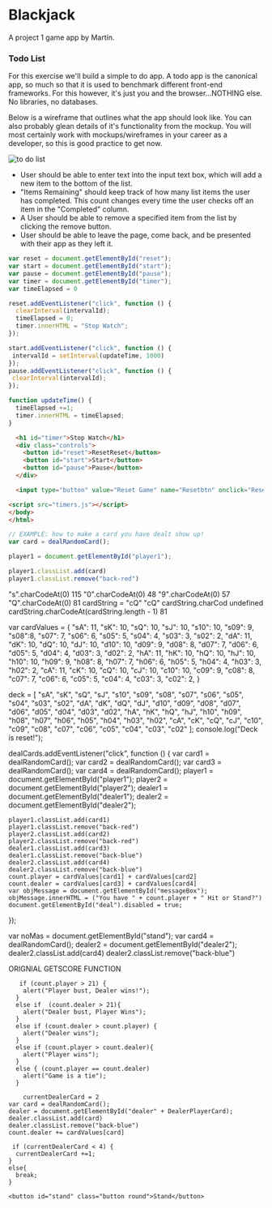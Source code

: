 # Blackjack

A project 1 game app by Martín.


### Todo List

For this exercise we'll build a simple to do app. A todo app is the canonical app, so much so that it is used to benchmark different front-end frameworks.  For this however, it's just you and the browser...NOTHING else. No libraries, no databases. 

Below is a wireframe that outlines what the app should look like. You can also probably glean details of it's functionality from the mockup. You will most certainly work with mockups/wireframes in your career as a developer, so this is good practice to get now. 

![to do list](http://s3.amazonaws.com/grant-wdi/to-do-list-lab/to-do-list.png )

* User should be able to enter text into the input text box, which will add a new item to the bottom of the list.
* "Items Remaining" should keep track of how many list items the user has completed. This count changes every time the user checks off an item in the "Completed" column. 
* A User should be able to remove a specified item from the list by clicking the remove button. 
* User should be able to leave the page, come back, and be presented with their app as they left it. 

```javascript
var reset = document.getElementById("reset");
var start = document.getElementById("start");
var pause = document.getElementById("pause");
var timer = document.getElementById("timer");
var timeElapsed = 0

reset.addEventListener("click", function () {
  clearInterval(intervalId);
  timeElapsed = 0;
  timer.innerHTML = "Stop Watch";
});

start.addEventListener("click", function () {
 intervalId = setInterval(updateTime, 1000)
});
pause.addEventListener("click", function () {
 clearInterval(intervalId);
});

function updateTime() {
  timeElapsed +=1;
  timer.innerHTML = timeElapsed;
}
```

```html
  <h1 id="timer">Stop Watch</h1>
  <div class="controls">
    <button id="reset">ResetReset</button>
    <button id="start">Start</button>
    <button id="pause">Pause</button>
  </div>

  <input type="button" value="Reset Game" name="Resetbtn" onclick="Reset_Game();" />

<script src="timers.js"></script>
</body>
</html>
```

```javascript
// EXAMPLE: how to make a card you have dealt show up!
var card = dealRandomCard();

player1 = document.getElementById("player1");

player1.classList.add(card)
player1.classList.remove("back-red")
```

"s".charCodeAt(0)
115
"0".charCodeAt(0)
48
"9".charCodeAt(0)
57
"Q".charCodeAt(0)
81
cardString = "cQ"
"cQ"
cardString.charCod
undefined
cardString.charCodeAt(cardString.length - 1)
81


var cardValues = {
     "sA": 11,  "sK": 10, "sQ": 10, "sJ": 10, "s10": 10, "s09": 9, "s08":8, "s07": 7, "s06": 6, "s05": 5, "s04": 4, "s03": 3, "s02": 2,
     "dA": 11, "dK": 10, "dQ": 10, "dJ": 10, "d10": 10, "d09": 9, "d08": 8, "d07": 7, "d06": 6, "d05": 5, "d04": 4, "d03": 3, "d02": 2,
     "hA": 11, "hK": 10, "hQ": 10, "hJ": 10, "h10": 10, "h09": 9, "h08": 8, "h07": 7, "h06": 6, "h05": 5, "h04": 4, "h03": 3, "h02": 2,
     "cA": 11, "cK": 10, "cQ": 10, "cJ": 10, "c10": 10, "c09": 9, "c08": 8, "c07": 7, "c06": 6, "c05": 5, "c04": 4, "c03": 3, "c02": 2,
  }


  deck = [
        "sA", "sK", "sQ", "sJ", "s10", "s09", "s08", "s07", "s06", "s05", "s04", "s03", "s02",
        "dA", "dK", "dQ", "dJ", "d10", "d09", "d08", "d07", "d06", "d05", "d04", "d03", "d02",
        "hA", "hK", "hQ", "hJ", "h10", "h09", "h08", "h07", "h06", "h05", "h04", "h03", "h02",
        "cA", "cK", "cQ", "cJ", "c10", "c09", "c08", "c07", "c06", "c05", "c04", "c03", "c02"
      ];
      console.log("Deck is reset!");

 dealCards.addEventListener("click", function () {
    var card1 = dealRandomCard();
    var card2 = dealRandomCard();
    var card3 = dealRandomCard();
    var card4 = dealRandomCard();
    player1 = document.getElementById("player1");
    player2 = document.getElementById("player2");
    dealer1 = document.getElementById("dealer1");
    dealer2 = document.getElementById("dealer2");

    player1.classList.add(card1)
    player1.classList.remove("back-red")
    player2.classList.add(card2)
    player2.classList.remove("back-red")
    dealer1.classList.add(card3)
    dealer1.classList.remove("back-blue")
    dealer2.classList.add(card4)
    dealer2.classList.remove("back-blue")
    count.player = cardValues[card1] + cardValues[card2]
    count.dealer = cardValues[card3] + cardValues[card4]
    var objMessage = document.getElementById("messageBox");
    objMessage.innerHTML = ("You have " + count.player + " Hit or Stand?")
    document.getElementById("deal").disabled = true;

});

var noMas = document.getElementById("stand");
   var card4 = dealRandomCard();
   dealer2 = document.getElementById("dealer2");
   dealer2.classList.add(card4)
    dealer2.classList.remove("back-blue")


ORIGNIAL GETSCORE FUNCTION

       if (count.player > 21) {
        alert("Player bust, Dealer wins!");
      }
      else if  (count.dealer > 21){
        alert("Dealer bust, Player Wins");
      }
      else if (count.dealer > count.player) {
        alert("Dealer wins");
      }
      else if (count.player > count.dealer){
        alert("Player wins");
      }
      else { (count.player == count.dealer)
        alert("Game is a tie");
      }

        currentDealerCard = 2
    var card = dealRandomCard();
    dealer = document.getElementById("dealer" + DealerPlayerCard);
    dealer.classList.add(card)
    dealer.classList.remove("back-blue")
    count.dealer += cardValues[card]

     if (currentDealerCard < 4) {
      currentDealerCard +=1;
    }
    else{
      break;
    }

    <button id="stand" class="button round">Stand</button>
